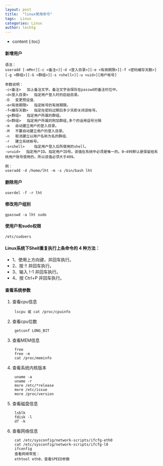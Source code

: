 ```yaml
---
layout: post
title:  "linux常用命令"
tags:  Linux
categories: Linux
author: leihtg
---
```


* content
{:toc}


#### 新增用户

    语法：
    useradd [-mMnr][-c <备注>][-d <登入目录>][-e <有效期限>][-f <密码缓存天数>][-g <群组>][-G <群组>][-s <shell>][-u <uid>][用户帐号]
    
    参数说明：
    -c<备注> 　加上备注文字。备注文字会保存在passwd的备注栏位中。
    -d<登入目录> 　指定用户登入时的启始目录。
    -D 　变更预设值．
    -e<有效期限> 　指定帐号的有效期限。
    -f<缓存天数> 　指定在密码过期后多少天即关闭该帐号。
    -g<群组> 　指定用户所属的群组。
    -G<群组> 　指定用户所属的附加群组,多个的话用逗号分隔
    -m 　自动建立用户的登入目录。
    -M 　不要自动建立用户的登入目录。
    -n 　取消建立以用户名称为名的群组．
    -r 　建立系统帐号。
    -s<shell>　 　指定用户登入后所使用的shell。
    -u<uid> 　指定用户ID。指定用户ID号。该值在系统中必须是唯一的。0~499默认是保留给系统用户账号使用的，所以该值必须大于499。
    
    例：
    useradd -d /home/lht -m -s /bin/bash lht



#### 删除用户

    userdel -f -r lht

#### 修改用户组别

    gpasswd -a lht sudo         

#### 使用户有sudo权限

	/etc/sudoers

#### Linux系统下Shell重复执行上条命令的 4 种方法： 

- 1、使用上方向键，并回车执行。
- 2、按 !! 并回车执行。 
- 3、输入 !-1 并回车执行。 
- 4、按 Ctrl+P 并回车执行。
	
#### 查看系统参数

1. 查看cpu信息
   
        lscpu 或 cat /proc/cpuinfo 
    
2. 查看cpu位数

        getconf LONG_BIT
    
3. 查看MEM信息

        free
        free -m
        cat /proc/meminfo
    
4. 查看系统内核版本

        uname -a
        uname -r
        more /etc/*release
        more /etc/issue
        more /proc/version        
    
5. 查看磁盘信息

        lsblk
        fdisk -l
        df -k        
    
6. 查看网络信息

        cat /etc/sysconfig/network-scripts/ifcfg-eth0
        cat /etc/sysconfig/network-scripts/ifcfg-l0
        ifconfig
        查看网络带宽：
        ethtool eth0，查看SPEED参数        